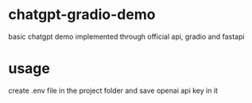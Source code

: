 # chatgpt-gradio-demo
basic chatgpt demo implemented through official api, gradio and fastapi
# usage
create .env file in the project folder and save openai api key in it
